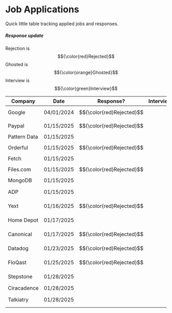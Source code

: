 # Job Applications
Quick little table tracking applied jobs and responses.

##### Response update
Rejection is $${\color{red}Rejected}$$
Ghosted is $${\color{orange}Ghosted}$$
Interview is $${\color{green}Interview}$$

| Company      | Date       | Response?                 | Interview | Offer | Link? |                                                                         |
| ------------ | ---------- | ------------------------- | --------- | ----- | ----- | ----------------------------------------------------------------------- |
| Google       | 04/01/2024 | $${\color{red}Rejected}$$ |           |       |       |                                                                         |
| Paypal       | 01/15/2025 | $${\color{red}Rejected}$$ |           |       |       |                                                                         |
| Pattern Data | 01/15/2025 |                           |           |       |       |                                                                         |
| Orderful     | 01/15/2025 | $${\color{red}Rejected}$$ |           |       |       |                                                                         |
| Fetch        | 01/15/2025 |                           |           |       |       |                                                                         |
| Files.com    | 01/15/2025 | $${\color{red}Rejected}$$ |           |       |       |                                                                         |
| MongoDB      | 01/15/2025 |                           |           |       |       |                                                                         |
| ADP          | 01/15/2025 |                           |           |       |       | https://tech.adp.com/en/jobs/5001094353006/associate-platform-engineer/ |
| Yext         | 01/16/2025 | $${\color{red}Rejected}$$ |           |       |       |                                                                         |
| Home Depot   | 01/17/2025 |                           |           |       |       | https://homedepot.wd5.myworkdayjobs.com/en-US/CareerDepot/userHome      |
| Canonical    | 01/17/2025 | $${\color{red}Rejected}$$ |           |       |       | https://boards.greenhouse.io/canonicaljobs/jobs/6549805                 |
| Datadog      | 01/23/2025 | $${\color{red}Rejected}$$ |           |       |       | https://careers.datadoghq.com/detail/4732393/?gh_jid=4732393            |
| FloQast      | 01/25/2025 | $${\color{red}Rejected}$$ |           |       |       |                                                                         |
| Stepstone    | 01/28/2025 |                           |           |       |       | https://www.stepstonegroup.com/current-opportunities/?gh_jid=6575641    |
| Ciracadence  | 01/28/2025 |                           |           |       |       |                                                                         |
| Talkiatry    | 01/28/2025 |                           |           |       |       | https://jobs.lever.co/talkiatry/bb88fff8-ce22-4c1f-9f5e-47fb6f2f46b1?l  |

